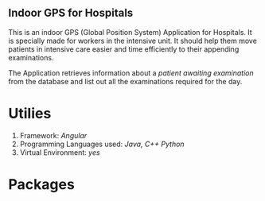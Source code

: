 ## Indoor GPS for Hospitals 

This is an indoor GPS (Global Position System) Application for Hospitals. It is specially made for workers in the intensive unit. It should help them move patients in intensive care easier and time efficiently to their appending examinations.

The Application retrieves information about a *patient awaiting examination* from the database and list out all the examinations required for the day. 

# Utilies
1. Framework: *Angular*
2. Programming Languages used: *Java, C++ Python*
3. Virtual Environment: *yes* 

# Packages 
